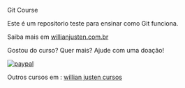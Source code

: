 Git Course

Este é um repositorio teste para ensinar como  Git funciona.

Saiba mais em [willianjusten.com.br](http://willainjusten.com.br)

Gostou do curso? Quer mais? Ajude com uma doação!

[![paypal](https://www.paypalobjects.com/en/US/i/btn/btn_donateCC_LG.gif)](https://www.paypal.com/cgi-bin/webscr?cmd=_s-xclick&hosted_button_id=UTMFZUHX6EUGE)

Outros cursos em : [willian justen cursos](http://willianjusten.teachable.com)
